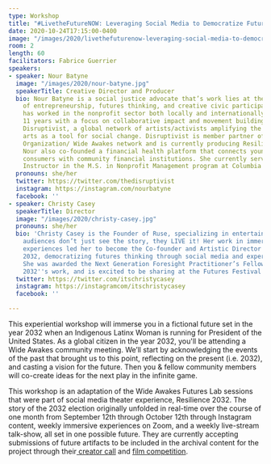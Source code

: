 ```yaml
---
type: Workshop
title: "#LivetheFutureNOW: Leveraging Social Media to Democratize Futures Thinking"
date: 2020-10-24T17:15:00-0400
image: "/images/2020/livethefuturenow-leveraging-social-media-to-democratize-futures-thinking.jpg"
room: 2
length: 60
facilitators: Fabrice Guerrier
speakers:
- speaker: Nour Batyne
  image: "/images/2020/nour-batyne.jpg"
  speakerTitle: Creative Director and Producer
  bio: Nour Batyne is a social justice advocate that’s work lies at the intersection
    of entrepreneurship, futures thinking, and creative civic participation. Nour
    has worked in the nonprofit sector both locally and internationally for the last
    11 years with a focus on collaborative impact and movement building. She founded
    Disruptivist, a global network of artists/activists amplifying the power of the
    arts as a tool for social change. Disruptivist is member partner of the For Freedoms
    Organization/ Wide Awakes network and is currently producing Resilience 2032.
    Nour also co-founded a financial health platform that connects young, underserved
    consumers with community financial institutions. She currently serves as an Associate
    Instructor in the M.S. in Nonprofit Management program at Columbia University.
  pronouns: she/her
  twitter: https://twitter.com/thedisruptivist
  instagram: https://instagram.com/nourbatyne
  facebook: ''
- speaker: Christy Casey
  speakerTitle: Director
  image: "/images/2020/christy-casey.jpg"
  pronouns: she/her
  bio: 'Christy Casey is the Founder of Ruse, specializing in entertainment where
    audiences don’t just see the story, they LIVE it! Her work in immersive and interactive
    experiences led her to become the Co-founder and Artistic Director at Resilience
    2032, democratizing futures thinking through social media and experiential entertainment.
    She was awarded the Next Generation Foresight Practitioner’s Fellowship for Resilience
    2032''s work, and is excited to be sharing at the Futures Festival. '
  twitter: https://twitter.com/itschristycasey
  instagram: https://instagramcom/itschristycasey
  facebook: ''

---
```

This experiential workshop will immerse you in a fictional future set in the year 2032 when an Indigenous Latinx Woman is running for President of the United States. As a global citizen in the year 2032, you'll be attending a Wide Awakes community meeting. We’ll start by acknowledging the events of the past that brought us to this point, reflecting on the present (i.e. 2032), and casting a vision for the future. Then you & fellow community members will co-create ideas for the next play in the infinite game. 

This workshop is an adaptation of the Wide Awakes Futures Lab sessions that were part of social media theater experience, Resilience 2032. The story of the 2032 election originally unfolded in real-time over the course of one month from September 12th through October 12th through Instagram content, weekly immersive experiences on Zoom, and a weekly live-stream talk-show, all set in one possible future. They are currently accepting submissions of future artifacts to be included in the archival content for the project through their[ creator call](https://www.resilience2032.com/creatorcall) and [film competition](https://www.resilience2032.com/filmcompetition).